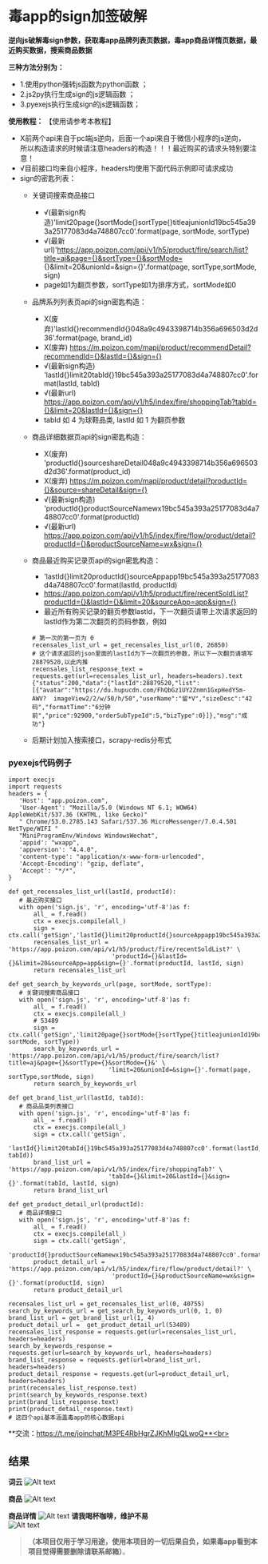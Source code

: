 # 毒app的sign加签破解

**逆向js破解毒sign参数，获取毒app品牌列表页数据，毒app商品详情页数据，最近购买数据，搜索商品数据**<br>

**三种方法分别为：**
- 1.使用python强转js函数为python函数 ；
- 2.js2py执行生成sign的js逻辑函数 ；
- 3.pyexejs执行生成sign的js逻辑函数；

**使用教程：**
【使用请参考本教程】
- X前两个api来自于pc端js逆向，后面一个api来自于微信小程序的js逆向，<br>
  所以构造请求的时候请注意headers的构造！！！最近购买的请求头特别要注意！
- √目前接口均来自小程序，headers均使用下面代码示例即可请求成功
- sign的密匙列表：
  - 关键词搜索商品接口
      - √(最新sign构造)'limit20page{}sortMode{}sortType{}titleajunionId19bc545a393a25177083d4a748807cc0'.format(page, sortMode, sortType)
      - √(最新url)'https://app.poizon.com/api/v1/h5/product/fire/search/list?title=aj&page={}&sortType={}&sortMode=        {}&limit=20&unionId=&sign={}'.format(page, sortType,sortMode, sign)
      - page如1为翻页参数，sortType如1为排序方式，sortMode如0
  - 品牌系列列表页api的sign密匙构造：
      -  X(废弃)'lastId{}recommendId{}048a9c4943398714b356a696503d2d36'.format(page, brand_id)
      -  X(废弃) https://m.poizon.com/mapi/product/recommendDetail?recommendId={}&lastId={}&sign={}
      -  √(最新sign构造) 'lastId{}limit20tabId{}19bc545a393a25177083d4a748807cc0'.format(lastId, tabId)
      -  √(最新url) https://app.poizon.com/api/v1/h5/index/fire/shoppingTab?tabId={}&limit=20&lastId={}&sign={}
      -  tabId 如 4 为球鞋品类, lastId 如 1 为翻页参数
  - 商品详细数据页api的sign密匙构造：   
      -  X(废弃) 'productId{}sourceshareDetail048a9c4943398714b356a696503d2d36'.format(product_id)
      -  X(废弃) https://m.poizon.com/mapi/product/detail?productId={}&source=shareDetail&sign={}
      -  √(最新sign构造) 'productId{}productSourceNamewx19bc545a393a25177083d4a748807cc0'.format(productId)
      -  √(最新url) https://app.poizon.com/api/v1/h5/index/fire/flow/product/detail?productId={}&productSourceName=wx&sign={}
   - 商品最近购买记录页api的sign密匙构造：
      - 'lastId{}limit20productId{}sourceAppapp19bc545a393a25177083d4a748807cc0'.format(lastId, productId)
      - https://app.poizon.com/api/v1/h5/product/fire/recentSoldList?productId={}&lastId={}&limit=20&sourceApp=app&sign={}
      - 最近所有购买记录的翻页参数lastId，下一次翻页请带上次请求返回的lastId作为第二次翻页的页码参数，例如
      ``` 
      # 第一次的第一页为 0
      recensales_list_url = get_recensales_list_url(0, 26850) 
      # 这个请求返回的json里面的lastId为下一次翻页的参数，所以下一次翻页请填写28879520,以此内推
      recensales_list_response_text = requests.get(url=recensales_list_url, headers=headers).text 
      {"status":200,"data":{"lastId":28879520,"list":[{"avatar":"https://du.hupucdn.com/FhQbGz1UY2Znmn1GxpHedYSm-AWV?  imageView2/2/w/50/h/50","userName":"留*V","sizeDesc":"42码","formatTime":"6分钟前","price":92900,"orderSubTypeId":5,"bizType":0}]},"msg":"成功"}

      ``` 
      
   - 后期计划加入搜索接口，scrapy-redis分布式 
 ### pyexejs代码例子
 ``` 
import execjs
import requests
headers = {
    'Host': "app.poizon.com",
    'User-Agent': "Mozilla/5.0 (Windows NT 6.1; WOW64) AppleWebKit/537.36 (KHTML, like Gecko)"
    " Chrome/53.0.2785.143 Safari/537.36 MicroMessenger/7.0.4.501 NetType/WIFI "
    "MiniProgramEnv/Windows WindowsWechat",
    'appid': "wxapp",
    'appversion': "4.4.0",
    'content-type': "application/x-www-form-urlencoded",
    'Accept-Encoding': "gzip, deflate",
    'Accept': "*/*",
 }
 
def get_recensales_list_url(lastId, productId):
    # 最近购买接口
    with open('sign.js', 'r', encoding='utf-8')as f:
        all_ = f.read()
        ctx = execjs.compile(all_)
        sign = ctx.call('getSign','lastId{}limit20productId{}sourceAppapp19bc545a393a25177083d4a748807cc0'.format(lastId,productId))
        recensales_list_url = 'https://app.poizon.com/api/v1/h5/product/fire/recentSoldList?' \
                              'productId={}&lastId={}&limit=20&sourceApp=app&sign={}'.format(productId, lastId, sign)
        return recensales_list_url
        
def get_search_by_keywords_url(page, sortMode, sortType):
    # 关键词搜索商品接口
    with open('sign.js', 'r', encoding='utf-8')as f:
        all_ = f.read()
        ctx = execjs.compile(all_)
        # 53489
        sign = ctx.call('getSign','limit20page{}sortMode{}sortType{}titleajunionId19bc545a393a25177083d4a748807cc0'.format(page,                            sortMode, sortType))
        search_by_keywords_url = 'https://app.poizon.com/api/v1/h5/product/fire/search/list?title=aj&page={}&sortType={}&sortMode={}&' \
                             'limit=20&unionId=&sign={}'.format(page, sortType,sortMode, sign)
        return search_by_keywords_url
        
def get_brand_list_url(lastId, tabId):
    # 商品品类列表接口
    with open('sign.js', 'r', encoding='utf-8')as f:
        all_ = f.read()
        ctx = execjs.compile(all_)
        sign = ctx.call('getSign',
                        'lastId{}limit20tabId{}19bc545a393a25177083d4a748807cc0'.format(lastId, tabId))
        brand_list_url = 'https://app.poizon.com/api/v1/h5/index/fire/shoppingTab?' \
                             'tabId={}&limit=20&lastId={}&sign={}'.format(tabId, lastId, sign)
        return brand_list_url
        
def get_product_detail_url(productId):
    # 商品详情接口
    with open('sign.js', 'r', encoding='utf-8')as f:
        all_ = f.read()
        ctx = execjs.compile(all_)
        sign = ctx.call('getSign',
                        'productId{}productSourceNamewx19bc545a393a25177083d4a748807cc0'.format(productId))
        product_detail_url = 'https://app.poizon.com/api/v1/h5/index/fire/flow/product/detail?' \
                              'productId={}&productSourceName=wx&sign={}'.format(productId, sign)
        return product_detail_url   
        
recensales_list_url = get_recensales_list_url(0, 40755)
search_by_keywords_url = get_search_by_keywords_url(0, 1, 0)
brand_list_url = get_brand_list_url(1, 4)
product_detail_url =  get_product_detail_url(53489)
recensales_list_response = requests.get(url=recensales_list_url, headers=headers)
search_by_keywords_response =  requests.get(url=search_by_keywords_url, headers=headers)
brand_list_response = requests.get(url=brand_list_url, headers=headers)
product_detail_response = requests.get(url=product_detail_url, headers=headers)
print(recensales_list_response.text)
print(search_by_keywords_response.text)
print(brand_list_response.text)
print(product_detail_response.text)
# 这四个api基本涵盖毒app的核心数据api
```
**交流：https://t.me/joinchat/M3PE4RbHgrZJKhMIgQLwoQ**<br>
<!-- <img src="https://github.com/luo1994/du-app-sign/blob/master/pic/%E8%B5%9E%E8%B5%8F.png" width="20%" height="20%"><br> -->
    
## 结果
 **词云**
 ![Alt text](./pic/du_wordcloud.png)
 
 **商品**
 ![Alt text](./pic/du_sku.png)
 
 **商品详情**
 ![Alt text](./pic/du_detail.png)
 **请我喝杯咖啡，维护不易**<br>
 ![Alt text](./pic/赞赏.png)
>**（本项目仅用于学习用途，使用本项目的一切后果自负，如果毒app看到本项目觉得需要删除请联系邮箱）**。
<br>
 

